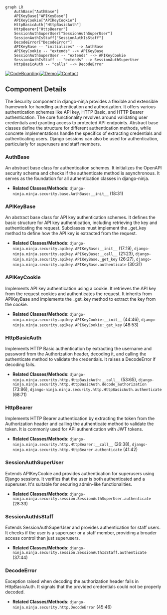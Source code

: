 ```mermaid
graph LR
    AuthBase["AuthBase"]
    APIKeyBase["APIKeyBase"]
    APIKeyCookie["APIKeyCookie"]
    HttpBasicAuth["HttpBasicAuth"]
    HttpBearer["HttpBearer"]
    SessionAuthSuperUser["SessionAuthSuperUser"]
    SessionAuthIsStaff["SessionAuthIsStaff"]
    DecodeError["DecodeError"]
    APIKeyBase -- "initializes" --> AuthBase
    APIKeyCookie -- "extends" --> APIKeyBase
    SessionAuthSuperUser -- "extends" --> APIKeyCookie
    SessionAuthIsStaff -- "extends" --> SessionAuthSuperUser
    HttpBasicAuth -- "calls" --> DecodeError
```
[![CodeBoarding](https://img.shields.io/badge/Generated%20by-CodeBoarding-9cf?style=flat-square)](https://github.com/CodeBoarding/CodeBoarding)[![Demo](https://img.shields.io/badge/Try%20our-Demo-blue?style=flat-square)](https://www.codeboarding.org/demo)[![Contact](https://img.shields.io/badge/Contact%20us%20-%20codeboarding@gmail.com-lightgrey?style=flat-square)](mailto:codeboarding@gmail.com)

## Component Details

The Security component in django-ninja provides a flexible and extensible framework for handling authentication and authorization. It offers various authentication schemes like API key, HTTP Basic, and HTTP Bearer authentication. The core functionality revolves around validating user credentials and granting access to protected API endpoints. Abstract base classes define the structure for different authentication methods, while concrete implementations handle the specifics of extracting credentials and authenticating users. Django sessions can also be used for authentication, particularly for superusers and staff members.

### AuthBase
An abstract base class for authentication schemes. It initializes the OpenAPI security schema and checks if the authenticate method is asynchronous. It serves as the foundation for all authentication classes in django-ninja.
- **Related Classes/Methods**: `django-ninja.ninja.security.base.AuthBase:__init__` (18:31)

### APIKeyBase
An abstract base class for API key authentication schemes. It defines the basic structure for API key authentication, including retrieving the key and authenticating the request. Subclasses must implement the _get_key method to define how the API key is extracted from the request.
- **Related Classes/Methods**: `django-ninja.ninja.security.apikey.APIKeyBase:__init__` (17:19), `django-ninja.ninja.security.apikey.APIKeyBase:__call__` (21:23), `django-ninja.ninja.security.apikey.APIKeyBase._get_key` (26:27), `django-ninja.ninja.security.apikey.APIKeyBase.authenticate` (30:31)

### APIKeyCookie
Implements API key authentication using a cookie. It retrieves the API key from the request cookies and authenticates the request. It inherits from APIKeyBase and implements the _get_key method to extract the key from the cookie.
- **Related Classes/Methods**: `django-ninja.ninja.security.apikey.APIKeyCookie:__init__` (44:46), `django-ninja.ninja.security.apikey.APIKeyCookie:_get_key` (48:53)

### HttpBasicAuth
Implements HTTP Basic authentication by extracting the username and password from the Authorization header, decoding it, and calling the authenticate method to validate the credentials. It raises a DecodeError if decoding fails.
- **Related Classes/Methods**: `django-ninja.ninja.security.http.HttpBasicAuth:__call__` (53:65), `django-ninja.ninja.security.http.HttpBasicAuth.decode_authorization` (73:86), `django-ninja.ninja.security.http.HttpBasicAuth.authenticate` (68:71)

### HttpBearer
Implements HTTP Bearer authentication by extracting the token from the Authorization header and calling the authenticate method to validate the token. It is commonly used for API authentication with JWT tokens.
- **Related Classes/Methods**: `django-ninja.ninja.security.http.HttpBearer:__call__` (26:38), `django-ninja.ninja.security.http.HttpBearer.authenticate` (41:42)

### SessionAuthSuperUser
Extends APIKeyCookie and provides authentication for superusers using Django sessions. It verifies that the user is both authenticated and a superuser. It's suitable for securing admin-like functionalities.
- **Related Classes/Methods**: `django-ninja.ninja.security.session.SessionAuthSuperUser.authenticate` (28:33)

### SessionAuthIsStaff
Extends SessionAuthSuperUser and provides authentication for staff users. It checks if the user is a superuser or a staff member, providing a broader access control than just superusers.
- **Related Classes/Methods**: `django-ninja.ninja.security.session.SessionAuthIsStaff.authenticate` (37:44)

### DecodeError
Exception raised when decoding the authorization header fails in HttpBasicAuth. It signals that the provided credentials could not be properly decoded.
- **Related Classes/Methods**: `django-ninja.ninja.security.http.DecodeError` (45:46)